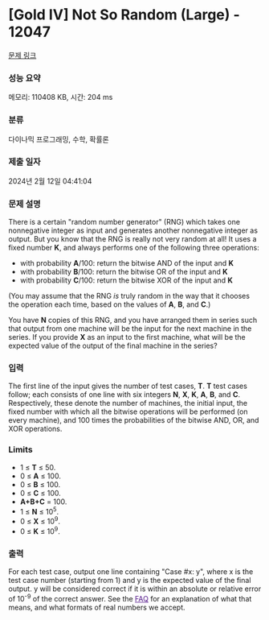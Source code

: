 # [Gold IV] Not So Random (Large) - 12047 

[문제 링크](https://www.acmicpc.net/problem/12047) 

### 성능 요약

메모리: 110408 KB, 시간: 204 ms

### 분류

다이나믹 프로그래밍, 수학, 확률론

### 제출 일자

2024년 2월 12일 04:41:04

### 문제 설명

<p>There is a certain "random number generator" (RNG) which takes one nonnegative integer as input and generates another nonnegative integer as output. But you know that the RNG is really not very random at all! It uses a fixed number <strong>K</strong>, and always performs one of the following three operations:</p>

<ul>
	<li>with probability <strong>A</strong>/100: return the bitwise AND of the input and <strong>K</strong></li>
	<li>with probability <strong>B</strong>/100: return the bitwise OR of the input and <strong>K</strong></li>
	<li>with probability <strong>C</strong>/100: return the bitwise XOR of the input and <strong>K</strong></li>
</ul>

<p>(You may assume that the RNG <em>is</em> truly random in the way that it chooses the operation each time, based on the values of <strong>A</strong>, <strong>B</strong>, and <strong>C</strong>.)</p>

<p>You have <strong>N</strong> copies of this RNG, and you have arranged them in series such that output from one machine will be the input for the next machine in the series. If you provide <strong>X</strong> as an input to the first machine, what will be the expected value of the output of the final machine in the series?</p>

### 입력 

 <p>The first line of the input gives the number of test cases, <strong>T</strong>. <strong>T</strong> test cases follow; each consists of one line with six integers <strong>N</strong>, <strong>X</strong>, <strong>K</strong>, <strong>A</strong>, <strong>B</strong>, and <strong>C</strong>. Respectively, these denote the number of machines, the initial input, the fixed number with which all the bitwise operations will be performed (on every machine), and 100 times the probabilities of the bitwise AND, OR, and XOR operations.</p>

<h3>Limits</h3>

<ul>
	<li>1 ≤ <strong>T</strong> ≤ 50.</li>
	<li>0 ≤ <strong>A</strong> ≤ 100.</li>
	<li>0 ≤ <strong>B</strong> ≤ 100.</li>
	<li>0 ≤ <strong>C</strong> ≤ 100.</li>
	<li><strong>A+B+C</strong> = 100.</li>
	<li>1 ≤ <strong>N</strong> ≤ 10<sup>5</sup>.</li>
	<li>0 ≤ <strong>X</strong> ≤ 10<sup>9</sup>.</li>
	<li>0 ≤ <strong>K</strong> ≤ 10<sup>9</sup>.</li>
</ul>

### 출력 

 <p>For each test case, output one line containing "Case #x: y", where x is the test case number (starting from 1) and y is the expected value of the final output. y will be considered correct if it is within an absolute or relative error of 10<sup>-9</sup> of the correct answer. See the <a href="https://code.google.com/codejam/faq.html#floating_point" style="color: rgb(85, 26, 139);" target="_blank">FAQ</a> for an explanation of what that means, and what formats of real numbers we accept.</p>

